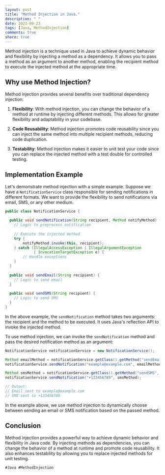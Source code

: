 ```yaml
---
layout: post
title: "Method Injection in Java."
description: " "
date: 2023-09-23
tags: [Java, MethodInjection]
comments: true
share: true
---
```


Method injection is a technique used in Java to achieve dynamic behavior and flexibility by injecting a method as a dependency. It allows you to pass a method as an argument to another method, enabling the recipient method to execute the injected method at the appropriate time.

## Why use Method Injection?

Method injection provides several benefits over traditional dependency injection:

1. **Flexibility**: With method injection, you can change the behavior of a method at runtime by injecting different methods. This allows for greater flexibility and adaptability in your codebase.

2. **Code Reusability**: Method injection promotes code reusability since you can inject the same method into multiple recipient methods, reducing code duplication.

3. **Testability**: Method injection makes it easier to unit test your code since you can replace the injected method with a test double for controlled testing.

## Implementation Example

Let's demonstrate method injection with a simple example. Suppose we have a `NotificationService` class responsible for sending notifications in different formats. We want to provide the flexibility to send notifications via email, SMS, or any other medium.

```java
public class NotificationService {
  
  public void sendNotification(String recipient, Method notifyMethod) {
    // Logic to preprocess notification
    
    // Execute the injected method
    try {
        notifyMethod.invoke(this, recipient);
    } catch (IllegalAccessException | IllegalArgumentException 
             | InvocationTargetException e) {
        // Handle exceptions
    }
  }
  
  public void sendEmail(String recipient) {
    // Logic to send email
  }
  
  public void sendSMS(String recipient) {
    // Logic to send SMS
  }
}
```

In the above example, the `sendNotification` method takes two arguments: the recipient and the method to be executed. It uses Java's reflection API to invoke the injected method.

To use method injection, we can invoke the `sendNotification` method and pass the desired notification method as an argument:

```java
NotificationService notificationService = new NotificationService();

Method emailMethod = notificationService.getClass().getMethod("sendEmail", String.class);
notificationService.sendNotification("example@example.com", emailMethod);

Method smsMethod = notificationService.getClass().getMethod("sendSMS", String.class);
notificationService.sendNotification("+123456789", smsMethod);

// Output: 
// Email sent to example@example.com
// SMS sent to +123456789
```

In the example above, we use method injection to dynamically choose between sending an email or SMS notification based on the passed method.

## Conclusion

Method injection provides a powerful way to achieve dynamic behavior and flexibility in Java code. By injecting methods as dependencies, you can change the behavior of a method at runtime and promote code reusability. It also enhances testability by allowing you to replace injected methods for unit testing.

`#Java #MethodInjection`